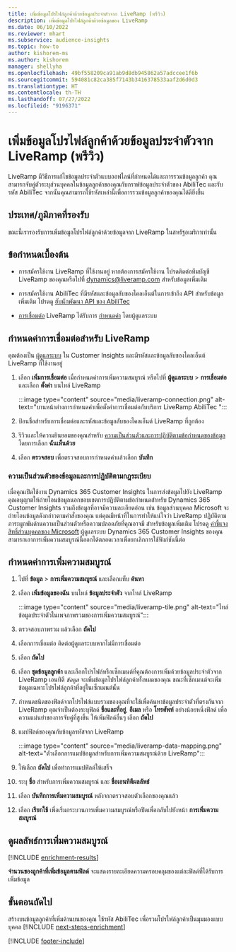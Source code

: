 ```yaml
---
title: เพิ่มข้อมูลโปรไฟล์ลูกค้าด้วยข้อมูลประจำตัวจาก LiveRamp (พรีวิว)
description: เพิ่มข้อมูลโปรไฟล์ลูกค้าด้วยข้อมูลของ LiveRamp
ms.date: 06/10/2022
ms.reviewer: mhart
ms.subservice: audience-insights
ms.topic: how-to
author: kishorem-ms
ms.author: kishorem
manager: shellyha
ms.openlocfilehash: 49bf558209ca91ab9d8db945862a57adccee1f6b
ms.sourcegitcommit: 594081c82ca385f7143b3416378533aaf2d6d0d3
ms.translationtype: HT
ms.contentlocale: th-TH
ms.lasthandoff: 07/27/2022
ms.locfileid: "9196371"
---
```

# <a name="enrich-customer-profiles-with-identity-data-from-liveramp-preview"></a>เพิ่มข้อมูลโปรไฟล์ลูกค้าด้วยข้อมูลประจำตัวจาก LiveRamp (พรีวิว)

LiveRamp มีวิธีการแก้ไขข้อมูลประจำตัวแบบออฟไลน์ที่กำหนดได้และการรวมข้อมูลลูกค้า คุณสามารถจับคู่ตัวระบุส่วนบุคคลในข้อมูลลูกค้าของคุณกับกราฟข้อมูลประจำตัวของ AbiliTec และรับรหัส AbiliTec จากนั้นคุณสามารถใช้รหัสเหล่านี้เพื่อการรวมข้อมูลลูกค้าของคุณได้ดียิ่งขึ้น

## <a name="supported-countriesregions"></a>ประเทศ/ภูมิภาคที่รองรับ

ขณะนี้เรารองรับการเพิ่มข้อมูลโปรไฟล์ลูกค้าด้วยข้อมูลจาก LiveRamp ในสหรัฐอเมริกาเท่านั้น

## <a name="prerequisites"></a>ข้อกำหนดเบื้องต้น

- การสมัครใช้งาน LiveRamp ที่ใช้งานอยู่ หากต้องการสมัครใช้งาน โปรดติดต่อทีมบัญชี LiveRamp ของคุณหรือไปที่ [dynamics@liveramp.com](mailto:dynamics@liveramp.com) สำหรับข้อมูลเพิ่มเติม

- การสมัครใช้งาน AbiliTec ที่มีรหัสและข้อมูลลับของไคลเอ็นต์ในการเข้าถึง API สำหรับข้อมูลเพิ่มเติม โปรดดู [ฮับนักพัฒนา API ของ AbiliTec](https://developers.liveramp.com/abilitec-api/)

- [การเชื่อมต่อ](connections.md) LiveRamp ได้รับการ [กำหนดค่า](#configure-the-connection-for-liveramp) โดยผู้ดูแลระบบ

## <a name="configure-the-connection-for-liveramp"></a>กำหนดค่าการเชื่อมต่อสำหรับ LiveRamp

คุณต้องเป็น [ผู้ดูแลระบบ](permissions.md#admin) ใน Customer Insights และมีรหัสและข้อมูลลับของไคลเอ็นต์ LiveRamp ที่ใช้งานอยู่

1. เลือก **เพิ่มการเชื่อมต่อ** เมื่อกำหนดค่าการเพิ่มความสมบูรณ์ หรือไปที่ **ผู้ดูแลระบบ** > **การเชื่อมต่อ** และเลือก **ตั้งค่า** บนไทล์ LiveRamp

   :::image type="content" source="media/liveramp-connection.png" alt-text="บานหน้าต่างการกำหนดค่าเพื่อตั้งค่าการเชื่อมต่อกับบริการ LiveRamp AbiliTec ":::

1. ป้อนชื่อสำหรับการเชื่อมต่อและรหัสและข้อมูลลับของไคลเอ็นต์ LiveRamp ที่ถูกต้อง

1. รีวิวและให้ความยินยอมของคุณสำหรับ [ความเป็นส่วนตัวและการปฏิบัติตามข้อกำหนดของข้อมูล](#data-privacy-and-compliance) โดยการเลือก **ฉันเห็นด้วย**

1. เลือก **ตรวจสอบ** เพื่อตรวจสอบการกำหนดค่าแล้วเลือก **บันทึก**

### <a name="data-privacy-and-compliance"></a>ความเป็นส่วนตัวของข้อมูลและการปฏิบัติตามกฎระเบียบ

เมื่อคุณเปิดใช้งาน Dynamics 365 Customer Insights ในการส่งข้อมูลไปยัง LiveRamp คุณอนุญาตให้ถ่ายโอนข้อมูลนอกขอบเขตการปฏิบัติตามข้อกำหนดสำหรับ Dynamics 365 Customer Insights รวมถึงข้อมูลที่อาจมีความละเอียดอ่อน เช่น ข้อมูลส่วนบุคคล Microsoft จะถ่ายโอนข้อมูลดังกล่าวตามคำสั่งของคุณ แต่คุณมีหน้าที่ในการทำให้แน่ใจว่า LiveRamp ปฏิบัติตามภาระผูกพันด้านความเป็นส่วนตัวหรือความปลอดภัยที่คุณอาจมี สำหรับข้อมูลเพิ่มเติม โปรดดู [คำชี้แจงสิทธิ์ส่วนบุคคลของ Microsoft](https://go.microsoft.com/fwlink/?linkid=396732) ผู้ดูแลระบบ Dynamics 365 Customer Insights ของคุณสามารถเอาการเพิ่มความสมบูรณ์นี้ออกได้ตลอดเวลาเพื่อยกเลิกการใช้ฟังก์ชันนี้ต่อ

## <a name="configure-the-enrichment"></a>กำหนดค่าการเพิ่มความสมบูรณ์

1. ไปที่ **ข้อมูล** > **การเพิ่มความสมบูรณ์** และเลือกแท็บ **ค้นหา**

1. เลือก **เพิ่มข้อมูลของฉัน** บนไทล์ **ข้อมูลประจำตัว** จากไทล์ LiveRamp

   :::image type="content" source="media/liveramp-tile.png" alt-text="ไทล์ข้อมูลประจำตัวในเพจภาพรวมของการเพิ่มความสมบูรณ์":::

1. ตรวจสอบภาพรวม แล้วเลือก **ถัดไป**

1. เลือกการเชื่อมต่อ ติดต่อผู้ดูแลระบบหากไม่มีการเชื่อมต่อ

1. เลือก **ถัดไป**

1. เลือก **ชุดข้อมูลลูกค้า** และเลือกโปรไฟล์หรือเซ็กเมนต์ที่คุณต้องการเพิ่มด้วยข้อมูลประจำตัวจาก LiveRamp เอนทิตี *ข้อมูล* จะเพิ่มข้อมูลโปรไฟล์ลูกค้าทั้งหมดของคุณ ขณะที่เซ็กเมนต์จะเพิ่มข้อมูลเฉพาะโปรไฟล์ลูกค้าที่อยู่ในเซ็กเมนต์นั้น

1. กำหนดชนิดของฟิลด์จากโปรไฟล์แบบรวมของคุณที่จะใช้เพื่อค้นหาข้อมูลประจำตัวที่ตรงกันจาก LiveRamp คุณจำเป็นต้องระบุฟิลด์ **ชื่อและที่อยู่**, **อีเมล** หรือ **โทรศัพท์** อย่างน้อยหนึ่งฟิลด์ เพื่อความแม่นยำของการจับคู่ที่สูงขึ้น ให้เพิ่มฟิลด์อื่นๆ เลือก **ถัดไป**

1. แมปฟิลด์ของคุณกับข้อมูลรหัสจาก LiveRamp

   :::image type="content" source="media/liveramp-data-mapping.png" alt-text="ตัวเลือกการแมปข้อมูลสำหรับการเพิ่มความสมบูรณ์ด้วย LiveRamp":::

1. ให้เลือก **ถัดไป** เพื่อทำการแมปฟิลด์ให้เสร็จ

1. ระบุ **ชื่อ** สำหรับการเพิ่มความสมบูรณ์ และ **ชื่อเอนทิตีผลลัพธ์**

1. เลือก **บันทึกการเพิ่มความสมบูรณ์** หลังจากตรวจสอบตัวเลือกของคุณแล้ว

1. เลือก **เรียกใช้** เพื่อเริ่มกระบวนการเพิ่มความสมบูรณ์หรือปิดเพื่อกลับไปยังหน้า **การเพิ่มความสมบูรณ์**

## <a name="view-enrichment-results"></a>ดูผลลัพธ์การเพิ่มความสมบูรณ์

[!INCLUDE [enrichment-results](includes/enrichment-results.md)]

**จำนวนของลูกค้าที่เพิ่มข้อมูลตามฟิลด์** จะแสดงรายละเอียดความครอบคลุมของแต่ละฟิลด์ที่ได้รับการเพิ่มข้อมูล

## <a name="next-steps"></a>ขั้นตอนถัดไป

สร้างบนข้อมูลลูกค้าที่เพิ่มด้านบนของคุณ ใช้รหัส AbiliTec เพื่อรวมโปรไฟล์ลูกค้าเป็นมุมมองแบบบุคคล
[!INCLUDE [next-steps-enrichment](includes/next-steps-enrichment.md)]

[!INCLUDE [footer-include](includes/footer-banner.md)]
